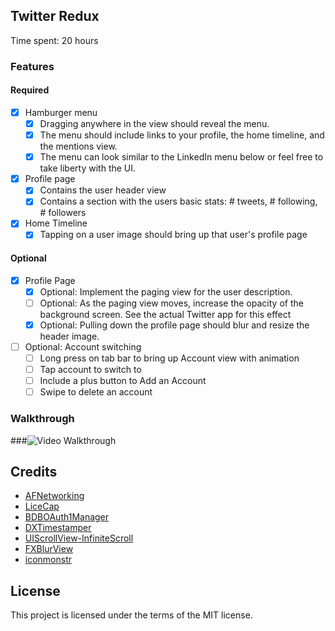 ## Twitter Redux

Time spent: 20 hours

### Features

#### Required

- [x] Hamburger menu
   - [x] Dragging anywhere in the view should reveal the menu.
   - [x] The menu should include links to your profile, the home timeline, and the mentions view.
   - [x] The menu can look similar to the LinkedIn menu below or feel free to take liberty with the UI.
- [x] Profile page
   - [x] Contains the user header view
   - [x] Contains a section with the users basic stats: # tweets, # following, # followers
- [x] Home Timeline
   - [x] Tapping on a user image should bring up that user's profile page

#### Optional

- [x] Profile Page
   - [x] Optional: Implement the paging view for the user description.
   - [ ] Optional: As the paging view moves, increase the opacity of the background screen. See the actual Twitter app for this effect
   - [x] Optional: Pulling down the profile page should blur and resize the header image.
- [ ] Optional: Account switching
   - [ ] Long press on tab bar to bring up Account view with animation
   - [ ] Tap account to switch to
   - [ ] Include a plus button to Add an Account
   - [ ] Swipe to delete an account

### Walkthrough

###![Video Walkthrough](151011_Twitter_Redux_Walkthrough.gif)

Credits
---------
* [AFNetworking](https://github.com/AFNetworking/AFNetworking)
* [LiceCap](http://www.cockos.com/licecap/)
* [BDBOAuth1Manager](https://github.com/bdbergeron/BDBOAuth1Manager)
* [DXTimestamper](https://github.com/s3lvin/DXTimestamper)
* [UIScrollView-InfiniteScroll](https://github.com/pronebird/UIScrollView-InfiniteScroll)
* [FXBlurView](https://github.com/nicklockwood/FXBlurView)
* [iconmonstr](http://iconmonstr.com/)

License
--------
This project is licensed under the terms of the MIT license.
